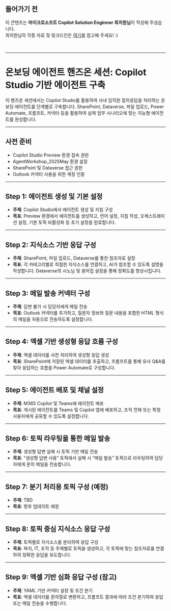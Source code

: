 ## 들어가기 전
이 콘텐츠는 **마이크로소프트 Copilot Solution Enginner 최치원님**이 작성해 주셨습니다.   
최치원님의 각종 자료 및 링크드인은 [여기](https://www.linkedin.com/in/chiwon-choi-b3b880117/)를 참고해 주세요! :)

</br>

---

# 온보딩 에이전트 핸즈온 세션: Copilot Studio 기반 에이전트 구축

이 핸즈온 세션에서는 Copilot Studio를 활용하여 사내 임직원 질의응답을 처리하는 온보딩 에이전트를 단계별로 구축합니다. SharePoint, Dataverse, 파일 업로드, Power Automate, 프롬프트, 커넥터 등을 활용하여 실제 업무 시나리오에 맞는 지능형 에이전트를 완성합니다.

---

## 사전 준비
- Copilot Studio Preview 환경 접속 권한
- AgentWorkshop_2025May 환경 설정
- SharePoint 및 Dataverse 접근 권한
- Outlook 커넥터 사용을 위한 계정 인증

---

## Step 1: 에이전트 생성 및 기본 설정
- **주제**: Copilot Studio에서 에이전트 생성 및 지침 구성
- **목표**: Preview 환경에서 에이전트를 생성하고, 언어 설정, 지침 작성, 오케스트레이션 설정, 기본 토픽 비활성화 등 초기 설정을 완료합니다.

---

## Step 2: 지식소스 기반 응답 구성
- **주제**: SharePoint, 파일 업로드, Dataverse를 통한 참조자료 설정
- **목표**: 각 카테고리별로 적절한 지식소스를 연결하고, AI가 참조할 수 있도록 설명을 작성합니다. Dataverse의 시노님 및 용어집 설정을 통해 정확도를 향상시킵니다.

---

## Step 3: 메일 발송 커넥터 구성
- **주제**: 답변 불가 시 담당자에게 메일 전송
- **목표**: Outlook 커넥터를 추가하고, 질문자 정보와 질문 내용을 포함한 HTML 형식의 메일을 자동으로 전송하도록 설정합니다.

---

## Step 4: 엑셀 기반 생성형 응답 흐름 구성
- **주제**: 엑셀 데이터를 사전 처리하여 생성형 응답 생성
- **목표**: SharePoint에 저장된 엑셀 데이터를 추출하고, 프롬프트를 통해 유사 Q&A를 찾아 응답하는 흐름을 Power Automate로 구성합니다.

---

## Step 5: 에이전트 배포 및 채널 설정
- **주제**: M365 Copilot 및 Teams에 에이전트 배포
- **목표**: 게시된 에이전트를 Teams 및 Copilot 앱에 배포하고, 조직 전체 또는 특정 사용자에게 공유할 수 있도록 설정합니다.

---

## Step 6: 토픽 라우팅을 통한 메일 발송
- **주제**: 생성형 답변 실패 시 토픽 기반 메일 전송
- **목표**: “생성형 답변 사용” 토픽에서 실패 시 “메일 발송” 토픽으로 라우팅하여 담당자에게 문의 메일을 전송합니다.

---

## Step 7: 분기 처리용 토픽 구성 (예정)
- **주제**: TBD
- **목표**: 향후 업데이트 예정

---

## Step 8: 토픽 중심 지식소스 응답 구성
- **주제**: 토픽별로 지식소스를 분리하여 응답 구성
- **목표**: 복지, IT, 조직 등 주제별로 토픽을 생성하고, 각 토픽에 맞는 참조자료를 연결하여 정확한 응답을 유도합니다.

---

## Step 9: 엑셀 기반 심화 응답 구성 (참고)
- **주제**: YAML 기반 커넥터 설정 및 조건 분기
- **목표**: 엑셀 데이터를 문자열로 변환하고, 프롬프트 결과에 따라 조건 분기하여 응답 또는 메일 전송을 수행합니다.
